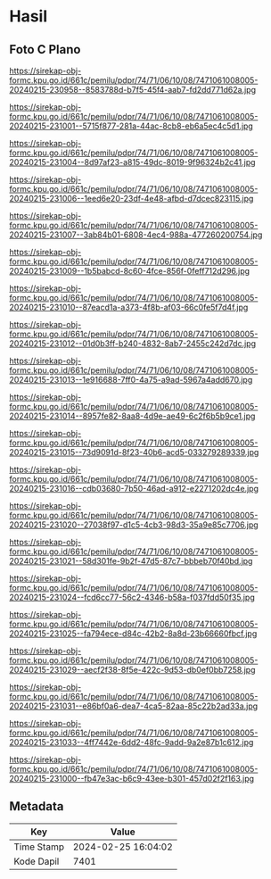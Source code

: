 # Hasil

## Foto C Plano

https://sirekap-obj-formc.kpu.go.id/661c/pemilu/pdpr/74/71/06/10/08/7471061008005-20240215-230958--8583788d-b7f5-45f4-aab7-fd2dd771d62a.jpg

https://sirekap-obj-formc.kpu.go.id/661c/pemilu/pdpr/74/71/06/10/08/7471061008005-20240215-231001--5715f877-281a-44ac-8cb8-eb6a5ec4c5d1.jpg

https://sirekap-obj-formc.kpu.go.id/661c/pemilu/pdpr/74/71/06/10/08/7471061008005-20240215-231004--8d97af23-a815-49dc-8019-9f96324b2c41.jpg

https://sirekap-obj-formc.kpu.go.id/661c/pemilu/pdpr/74/71/06/10/08/7471061008005-20240215-231006--1eed6e20-23df-4e48-afbd-d7dcec823115.jpg

https://sirekap-obj-formc.kpu.go.id/661c/pemilu/pdpr/74/71/06/10/08/7471061008005-20240215-231007--3ab84b01-6808-4ec4-988a-477260200754.jpg

https://sirekap-obj-formc.kpu.go.id/661c/pemilu/pdpr/74/71/06/10/08/7471061008005-20240215-231009--1b5babcd-8c60-4fce-856f-0feff712d296.jpg

https://sirekap-obj-formc.kpu.go.id/661c/pemilu/pdpr/74/71/06/10/08/7471061008005-20240215-231010--87eacd1a-a373-4f8b-af03-66c0fe5f7d4f.jpg

https://sirekap-obj-formc.kpu.go.id/661c/pemilu/pdpr/74/71/06/10/08/7471061008005-20240215-231012--01d0b3ff-b240-4832-8ab7-2455c242d7dc.jpg

https://sirekap-obj-formc.kpu.go.id/661c/pemilu/pdpr/74/71/06/10/08/7471061008005-20240215-231013--1e916688-7ff0-4a75-a9ad-5967a4add670.jpg

https://sirekap-obj-formc.kpu.go.id/661c/pemilu/pdpr/74/71/06/10/08/7471061008005-20240215-231014--8957fe82-8aa8-4d9e-ae49-6c2f6b5b9ce1.jpg

https://sirekap-obj-formc.kpu.go.id/661c/pemilu/pdpr/74/71/06/10/08/7471061008005-20240215-231015--73d9091d-8f23-40b6-acd5-033279289339.jpg

https://sirekap-obj-formc.kpu.go.id/661c/pemilu/pdpr/74/71/06/10/08/7471061008005-20240215-231016--cdb03680-7b50-46ad-a912-e2271202dc4e.jpg

https://sirekap-obj-formc.kpu.go.id/661c/pemilu/pdpr/74/71/06/10/08/7471061008005-20240215-231020--27038f97-d1c5-4cb3-98d3-35a9e85c7706.jpg

https://sirekap-obj-formc.kpu.go.id/661c/pemilu/pdpr/74/71/06/10/08/7471061008005-20240215-231021--58d301fe-9b2f-47d5-87c7-bbbeb70f40bd.jpg

https://sirekap-obj-formc.kpu.go.id/661c/pemilu/pdpr/74/71/06/10/08/7471061008005-20240215-231024--fcd6cc77-56c2-4346-b58a-f037fdd50f35.jpg

https://sirekap-obj-formc.kpu.go.id/661c/pemilu/pdpr/74/71/06/10/08/7471061008005-20240215-231025--fa794ece-d84c-42b2-8a8d-23b66660fbcf.jpg

https://sirekap-obj-formc.kpu.go.id/661c/pemilu/pdpr/74/71/06/10/08/7471061008005-20240215-231029--aecf2f38-8f5e-422c-9d53-db0ef0bb7258.jpg

https://sirekap-obj-formc.kpu.go.id/661c/pemilu/pdpr/74/71/06/10/08/7471061008005-20240215-231031--e86bf0a6-dea7-4ca5-82aa-85c22b2ad33a.jpg

https://sirekap-obj-formc.kpu.go.id/661c/pemilu/pdpr/74/71/06/10/08/7471061008005-20240215-231033--4ff7442e-6dd2-48fc-9add-9a2e87b1c612.jpg

https://sirekap-obj-formc.kpu.go.id/661c/pemilu/pdpr/74/71/06/10/08/7471061008005-20240215-231000--fb47e3ac-b6c9-43ee-b301-457d02f2f163.jpg


## Metadata

| Key        | Value               |
| ---------- | ------------------- |
| Time Stamp | 2024-02-25 16:04:02 |
| Kode Dapil | 7401                |



